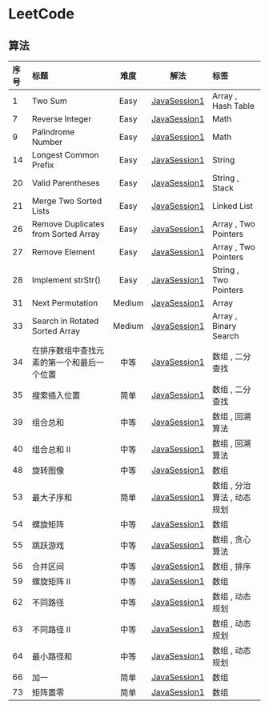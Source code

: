 # LeetCode

## 算法

| 序号 | 标题 | 难度 | 解法 | 标签 |
| :- | :- | :-: | :-: | :- |
| 1 | Two Sum | Easy | [JavaSession1](1.two-sum.java) | Array , Hash Table |
| 7 | Reverse Integer | Easy |[JavaSession1](7.reverse-integer.java) | Math |
| 9 | Palindrome Number | Easy | [JavaSession1](9.palindrome-number.java) | Math |
| 14 | Longest Common Prefix| Easy | [JavaSession1](14.longest-common-prefix.java) | String |
| 20 | Valid Parentheses | Easy | [JavaSession1](20.valid-parentheses.java) | String , Stack |
| 21 | Merge Two Sorted Lists | Easy | [JavaSession1](21.merge-two-sorted-lists.java) | Linked List |
| 26 | Remove Duplicates from Sorted Array | Easy | [JavaSession1](26.remove-duplicates-from-sorted-array.java) | Array , Two Pointers |
| 27 | Remove Element | Easy | [JavaSession1](27.remove-element.java) | Array , Two Pointers |
| 28 | Implement strStr() | Easy | [JavaSession1](28.implement-str-str.java) | String , Two Pointers |
| 31 | Next Permutation | Medium | [JavaSession1](31.next-permutation.java) | Array |
| 33 | Search in Rotated Sorted Array | Medium | [JavaSession1](33.search-in-rotated-sorted-array.java) | Array , Binary Search |
| 34 | 在排序数组中查找元素的第一个和最后一个位置 | 中等 | [JavaSession1](34.在排序数组中查找元素的第一个和最后一个位置.java) | 数组 , 二分查找 |
| 35 | 搜索插入位置 | 简单 | [JavaSession1](35.搜索插入位置.java) | 数组 , 二分查找 |
| 39 | 组合总和 | 中等 | [JavaSession1](39.组合总和.java) | 数组 , 回溯算法 |
| 40 | 组合总和 II | 中等 | [JavaSession1](40.组合总和-ii.java) | 数组 , 回溯算法 |
| 48 | 旋转图像 | 中等 | [JavaSession1](48.旋转图像.java) | 数组 |
| 53 | 最大子序和 | 简单 | [JavaSession1](53.最大子序和.java) | 数组 , 分治算法 , 动态规划 |
| 54 | 螺旋矩阵 | 中等 | [JavaSession1](54.螺旋矩阵.java) | 数组 |
| 55 | 跳跃游戏 | 中等 | [JavaSession1](55.跳跃游戏.java) | 数组 , 贪心算法 |
| 56 | 合并区间 | 中等 | [JavaSession1](56.合并区间.java) | 数组 , 排序 |
| 59 | 螺旋矩阵 II | 中等 | [JavaSession1](59.螺旋矩阵-ii.java) | 数组 |
| 62 | 不同路径 | 中等 | [JavaSession1](62.不同路径.java) | 数组 , 动态规划 |
| 63 | 不同路径 II | 中等 | [JavaSession1](63.不同路径-ii.java) | 数组 , 动态规划 |
| 64 | 最小路径和 | 中等 | [JavaSession1](64.最小路径和.java) | 数组 , 动态规划 |
| 66 | 加一 | 简单 | [JavaSession1](66.加一.java) | 数组 |
| 73 | 矩阵置零 | 简单 | [JavaSession1](73.矩阵置零.java) | 数组 |
